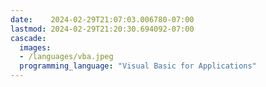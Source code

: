 ```yaml
---
date:    2024-02-29T21:07:03.006780-07:00
lastmod: 2024-02-29T21:20:30.694092-07:00
cascade:
  images:
  - /languages/vba.jpeg
  programming_language: "Visual Basic for Applications"
---
```


